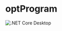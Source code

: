 # optProgram
![.NET Core Desktop](https://github.com/OptCad/optProgram/workflows/.NET%20Core%20Desktop/badge.svg)

